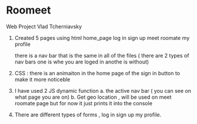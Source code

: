 # Roomeet
Web Project Vlad Tcherniavsky

1. Created 5 pages using html 
    home_page
    log in
    sign up
    meet roomate
    my profile 

    there is a nav bar that is the same in all of the files ( there are 2 types of nav bars one is whe you are loged in anothe is without)

2. CSS : 
    there is an animaiton in the home page of the sign in button to make it more noticeble 

3. I have used 2 JS dynamic function 
    a. the active nav bar  ( you can see on what page you are on)
    b. Get geo location , will be used on meet roomate page but for now it just prints it into the console
4. There are different types of forms , log in sign up my profile.    